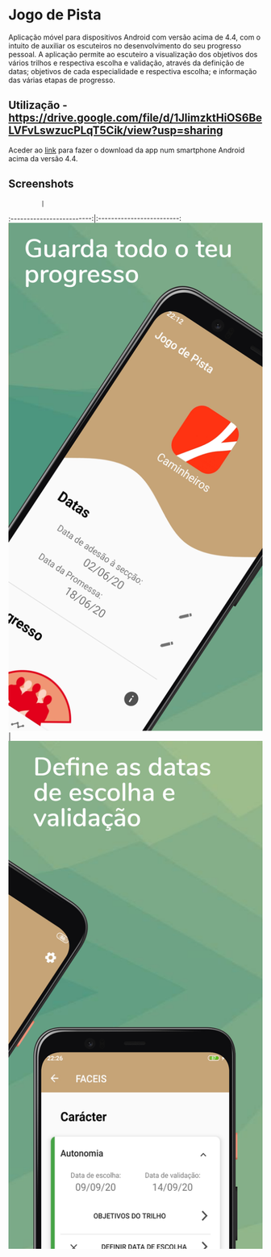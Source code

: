# Jogo de Pista
 Aplicação móvel para dispositivos Android com versão acima de 4.4, com o intuito de auxiliar os escuteiros no desenvolvimento do seu progresso pessoal. 
 A aplicação permite ao escuteiro a visualização dos objetivos dos vários trilhos e respectiva escolha e validação, através da definição de datas; objetivos de cada especialidade e respectiva escolha; e informação das várias etapas de progresso.

 ## Utilização - https://drive.google.com/file/d/1JlimzktHiOS6BeLVFvLswzucPLqT5Cik/view?usp=sharing
 Aceder ao [link](https://drive.google.com/file/d/1JlimzktHiOS6BeLVFvLswzucPLqT5Cik/view?usp=sharing) para fazer o download da app num smartphone Android acima da versão 4.4.
 
 ## Screenshots
             |  
:-------------------------:|:-------------------------:
![](https://github.com/JoaoPVilar/Android-JogodePista/blob/master/image1.png)  |  ![](https://github.com/JoaoPVilar/Android-JogodePista/blob/master/image2.png)
